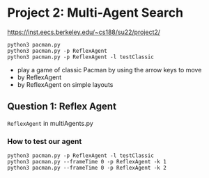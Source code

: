 # Project 2: Multi-Agent Search
https://inst.eecs.berkeley.edu/~cs188/su22/project2/
```
python3 pacman.py
python3 pacman.py -p ReflexAgent
python3 pacman.py -p ReflexAgent -l testClassic
```
- play a game of classic Pacman by using the arrow keys to move
- by ReflexAgent
- by ReflexAgent on simple layouts

## Question 1: Reflex Agent
`ReflexAgent` in multiAgents.py
### How to test our agent
```
python3 pacman.py -p ReflexAgent -l testClassic
python3 pacman.py --frameTime 0 -p ReflexAgent -k 1
python3 pacman.py --frameTime 0 -p ReflexAgent -k 2
```